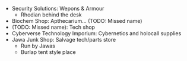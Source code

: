 - Security Solutions: Wepons & Armour
	- Rhodian behind the desk
- Biochem Shop: Apthecarium... (TODO: Missed name)
- (TODO: Missed name): Tech shop
- Cyberverse Technology Imporium: Cybernetics and holocall supplies
- Jawa Junk Shop: Salvage tech/parts store
	- Run by Jawas
	- Burlap tent style place